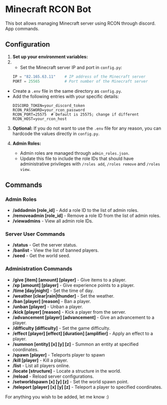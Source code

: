 # Minecraft RCON Bot

This bot allows managing Minecraft server using RCON through discord. App commands.

## Configuration

1. **Set up your environment variables:**
2.  - Set the Minecraft server IP and port in `config.py`:
     ```python
     IP = "82.165.63.11"    # IP address of the Minecraft server
     PORT = 25565           # Port number of the Minecraft server
     ```
   - Create a `.env` file in the same directory as `config.py`.
   - Add the following entries with your specific details:
     ```env
     DISCORD_TOKEN=your_discord_token
     RCON_PASSWORD=your_rcon_password
     RCON_PORT=25575  # Default is 25575; change if different
     RCON_HOST=your_rcon_host
     ```
     
3. **Optional:** If you do not want to use the `.env` file for any reason, you can hardcode the values directly in `config.py`.

4. **Admin Roles:**
   - Admin roles are managed through `admin_roles.json`.
   - Update this file to include the role IDs that should have administrative privileges with `/roles add`, `/roles remove` and `/roles view`.

## Commands

### Admin Roles
- **/addadmin [role_id]** - Add a role ID to the list of admin roles.
- **/removeadmin [role_id]** - Remove a role ID from the list of admin roles.
- **/viewadmins** - View all admin role IDs.

### Server User Commands
- **/status** - Get the server status.
- **/banlist** - View the list of banned players.
- **/seed** - Get the world seed.

### Administration Commands
- **/give [item] [amount] [player]** - Give items to a player.
- **/xp [amount] [player]** - Give experience points to a player.
- **/time [day|night]** - Set the time of day.
- **/weather [clear|rain|thunder]** - Set the weather.
- **/ban [player] [reason]** - Ban a player.
- **/unban [player]** - Unban a player.
- **/kick [player] [reason]** - Kick a player from the server.
- **/advancement [player] [advancement]** - Give an advancement to a player.
- **/difficulty [difficulty]** - Set the game difficulty.
- **/effect [player] [effect] [duration] [amplifier]** - Apply an effect to a player.
- **/summon [entity] [x] [y] [z]** - Summon an entity at specified coordinates.
- **/spawn [player]** - Teleports player to spawn
- **/kill [player]** - Kill a player.
- **/list** - List all players online.
- **/locate [structure]** - Locate a structure in the world.
- **/reload** - Reload server configurations.
- **/setworldspawn [x] [y] [z]** - Set the world spawn point.
- **/teleport [player] [x] [y] [z]** - Teleport a player to specified coordinates.

For anything you wish to be added, let me know :)
